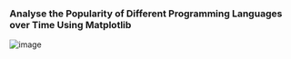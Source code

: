 ### Analyse the Popularity of Different Programming Languages over Time Using Matplotlib


![image](https://user-images.githubusercontent.com/53910160/215848714-bc61df31-aa2d-4509-bdb7-11d57c5aed8b.png)
